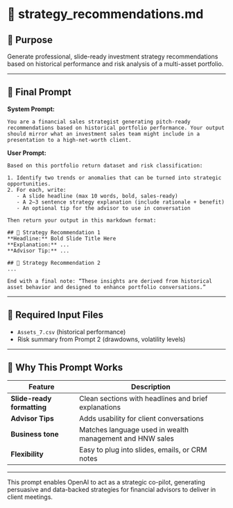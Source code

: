 # 🧠 strategy_recommendations.md

## 🎯 Purpose
Generate professional, slide-ready investment strategy recommendations based on historical performance and risk analysis of a multi-asset portfolio.

---

## 🧠 Final Prompt

**System Prompt:**
```
You are a financial sales strategist generating pitch-ready recommendations based on historical portfolio performance. Your output should mirror what an investment sales team might include in a presentation to a high-net-worth client.
```

**User Prompt:**
```
Based on this portfolio return dataset and risk classification:

1. Identify two trends or anomalies that can be turned into strategic opportunities.
2. For each, write:
   - A slide headline (max 10 words, bold, sales-ready)
   - A 2–3 sentence strategy explanation (include rationale + benefit)
   - An optional tip for the advisor to use in conversation

Then return your output in this markdown format:

## 🧠 Strategy Recommendation 1
**Headline:** Bold Slide Title Here  
**Explanation:** ...  
**Advisor Tip:** ...

## 🧠 Strategy Recommendation 2
...

End with a final note: “These insights are derived from historical asset behavior and designed to enhance portfolio conversations.”
```

---

## 📁 Required Input Files
- `Assets_7.csv` (historical performance)
- Risk summary from Prompt 2 (drawdowns, volatility levels)

---

## 🧠 Why This Prompt Works

| Feature | Description |
|--------|-------------|
| **Slide-ready formatting** | Clean sections with headlines and brief explanations |
| **Advisor Tips** | Adds usability for client conversations |
| **Business tone** | Matches language used in wealth management and HNW sales |
| **Flexibility** | Easy to plug into slides, emails, or CRM notes |

---

This prompt enables OpenAI to act as a strategic co-pilot, generating persuasive and data-backed strategies for financial advisors to deliver in client meetings.
